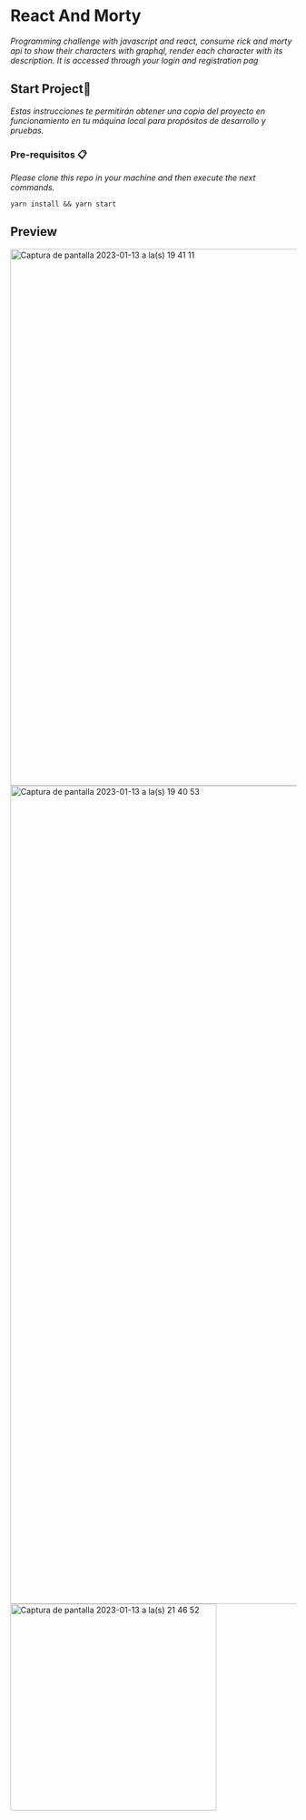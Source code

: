 # React And Morty

_Programming challenge with javascript and react, consume rick and morty api to show their characters with graphql, render each character with its description. 
It is accessed through your login and registration pag_

## Start Project🚀

_Estas instrucciones te permitirán obtener una copia del proyecto en funcionamiento en tu máquina local para propósitos de desarrollo y pruebas._

### Pre-requisitos 📋

_Please clone this repo in your machine and then execute the next commands._

```
yarn install && yarn start
```





## Preview

<img width="943" alt="Captura de pantalla 2023-01-13 a la(s) 19 41 11" src="https://user-images.githubusercontent.com/64867364/212449299-1450bd89-7d08-4e7a-9d47-2cedb57766a5.png">

<img width="1438" alt="Captura de pantalla 2023-01-13 a la(s) 19 40 53" src="https://user-images.githubusercontent.com/64867364/212449307-ff62c39e-e64b-46fd-b098-a2dac39f93bd.png">
<img width="363" alt="Captura de pantalla 2023-01-13 a la(s) 21 46 52" src="https://user-images.githubusercontent.com/64867364/212449329-b8d9180a-1a0d-4d2d-86fc-a8820d25ceb8.png">
